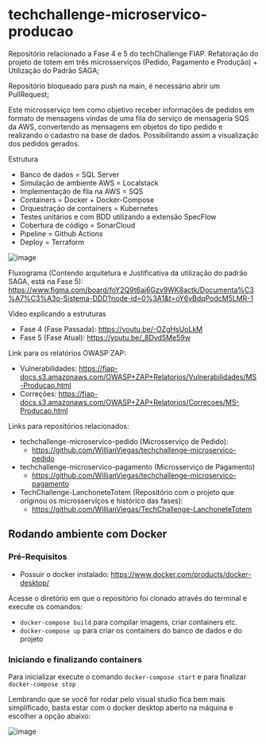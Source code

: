 # techchallenge-microservico-producao

Repositório relacionado a Fase 4 e 5 do techChallenge FIAP. Refatoração do projeto de totem em três microsserviços (Pedido, Pagamento e Produção) + Utilização do Padrão SAGA;

Repositório bloqueado para push na main, é necessário abrir um PullRequest;

Este microsserviço tem como objetivo receber informações de pedidos em formato de mensagens vindas de uma fila do serviço de mensageria SQS da AWS, convertendo as mensagens em objetos do tipo pedido e realizando o cadastro na base de dados. Possibilitando assim a visualização dos pedidos gerados.

Estrutura
 - Banco de dados = SQL Server
 - Simulação de ambiente AWS = Localstack
 - Implementação de fila na AWS = SQS
 - Containers = Docker + Docker-Compose
 - Orquestração de containers = Kubernetes
 - Testes unitários e com BDD utilizando a extensão SpecFlow
 - Cobertura de código = SonarCloud
 - Pipeline = Github Actions
 - Deploy = Terraform 




![image](https://github.com/WillianViegas/techchallenge-microservico-producao/assets/58482678/de313559-ff08-4474-8f8d-2d1f98a3b1df)




Fluxograma (Contendo arquitetura e Justificativa da utilização do padrão SAGA, está na Fase 5):
https://www.figma.com/board/foY2Q9t6aj6Gzv9WK8actk/Documenta%C3%A7%C3%A3o-Sistema-DDD?node-id=0%3A1&t=oY6vBdqPodcM5LMR-1

Video explicando a estruturas
- Fase 4 (Fase Passada): https://youtu.be/-OZgHsUoLkM
- Fase 5 (Fase Atual): https://youtu.be/_8Dvd5Me59w

Link para os relatórios OWASP ZAP:
- Vulnerabilidades: https://fiap-docs.s3.amazonaws.com/OWASP+ZAP+Relatorios/Vulnerabilidades/MS-Producao.html
- Correções: https://fiap-docs.s3.amazonaws.com/OWASP+ZAP+Relatorios/Correcoes/MS-Producao.html

Links para repositórios relacionados: 

- techchallenge-microservico-pedido (Microsserviço de Pedido):
  - https://github.com/WillianViegas/techchallenge-microservico-pedido
- techchallenge-microservico-pagamento (Microsserviço de Pagamento)
  - https://github.com/WillianViegas/techchallenge-microservico-pagamento
- TechChallenge-LanchoneteTotem (Repositório com o projeto que originou os microsserviços e histórico das fases):
  - https://github.com/WillianViegas/TechChallenge-LanchoneteTotem
 

## Rodando ambiente com Docker

### Pré-Requisitos
* Possuir o docker instalado:
    https://www.docker.com/products/docker-desktop/

Acesse o diretório em que o repositório foi clonado através do terminal e
execute os comandos:
 - `docker-compose build` para compilar imagens, criar containers etc.
 - `docker-compose up` para criar os containers do banco de dados e do projeto

### Iniciando e finalizando containers
Para inicializar execute o comando `docker-compose start` e
para finalizar `docker-compose stop`

Lembrando que se você for rodar pelo visual studio fica bem mais simplificado, basta estar com o docker desktop aberto na máquina e escolher a opção abaixo:

![image](https://github.com/user-attachments/assets/5c29e590-a38d-4090-8d2a-6e745e583f46)


